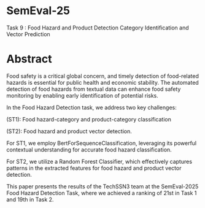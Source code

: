 # SemEval-25
Task 9 : Food Hazard and Product Detection Category Identification and Vector Prediction

# Abstract

Food safety is a critical global concern, and timely detection of food-related hazards is essential for public health and economic stability. The automated detection of food hazards from textual data can enhance food safety monitoring by enabling early identification of potential risks.

In the Food Hazard Detection task, we address two key challenges:

(ST1): Food hazard-category and product-category classification

(ST2): Food hazard and product vector detection.

For ST1, we employ BertForSequenceClassification, leveraging its powerful contextual understanding for accurate food hazard classification.

For ST2, we utilize a Random Forest Classifier, which effectively captures patterns in the extracted features for food hazard and product vector detection.

This paper presents the results of the TechSSN3 team at the SemEval-2025 Food Hazard Detection Task, where we achieved a ranking of 21st in Task 1 and 19th in Task 2.
